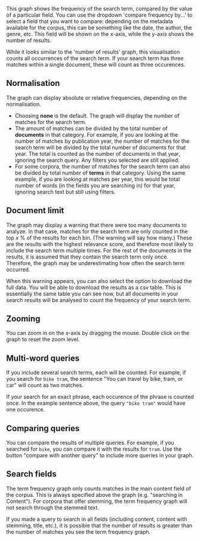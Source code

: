 This graph shows the frequency of the search term, compared by the value of a particular field. You can use the dropdown 'compare frequency by...' to select a field that you want to compare: depending on the metadata available for the corpus, this can be something like the date, the author, the genre, etc. This field will be shown on the x-axis, while the y-axis shows the number of results.

While it looks similar to the 'number of results' graph, this visualisation counts all occurrences of the search term. If your search term has three matches within a single document, these will count as three occurences.

## Normalisation

The graph can display absolute or relative frequencies, depending on the normalisation.

* Choosing **none** is the default. The graph will display the number of matches for the search term.
* The amount of matches can be divided by the total number of **documents** in that category. For example, if you are looking at the number of matches by publication year, the number of matches for the search term will be divided by the total number of documents for that year. The total is counted as the number of documents in that year, ignoring the search query. Any filters you selected are still applied.
* For some corpora, the number of matches for the search term can also be divided by total number of **terms** in that category. Using the same example, if you are looking at matches per year, this would be total number of words (in the fields you are searching in) for that year, ignoring search text but still using filters.

## Document limit

The graph may display a warning that there were too many documents to analyze. In that case, matches for the search term are only counted in the top *x* % of the results for each bin. (The warning will say how many.) These are the results with the highest relevance score, and therefore most likely to include the search term multiple times. For the rest of the documents in the results, it is assumed that they contain the search term only once. Therefore, the graph may be underestimating how often the search term occurred.

When this warning appears, you can also select the option to download the full data. You will be able to download the results as a csv table. This is essentially the same table you can see now, but all documents in your search results will be analysed to count the frequency of your search term.

## Zooming

You can zoom in on the x-axis by dragging the mouse. Double click on the graph to reset the zoom level.

## Multi-word queries

If you include several search terms, each will be counted. For example, if you search for `bike tram`, the sentence "You can travel by bike, tram, or car" will count as two matches.

If your search for an exact phrase, each occurence of the phrase is counted once. In the example sentence above, the query `"bike tram"` would have one occurence.

## Comparing queries

You can compare the results of multiple queries. For example, if you searched for `bike`, you can compare it with the results for `tram`. Use the button "compare with another query" to include more queries in your graph.

## Search fields

The term frequency graph only counts matches in the main content field of the corpus. This is always specified above the graph (e.g. "searching in Content"). For corpora that offer stemming, the term frequency graph will not search through the stemmed text.

If you made a query to search in all fields (including content, content with stemming, title, etc.), it is possible that the number of results is greater than the number of matches you see the term frequency graph.
